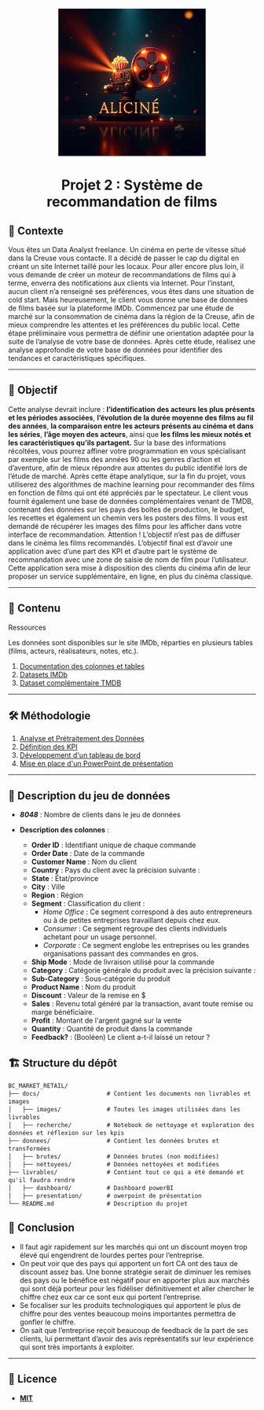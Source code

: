 <p align="center">
  <img src="./Images/alicine_logo.jpeg" width="300">
</p>
<h1 align="center">Projet 2 : Système de recommandation de films</h1>

## 📜 Contexte  

Vous êtes un Data Analyst freelance. Un cinéma en perte de vitesse situé dans la Creuse vous contacte. Il a décidé de passer le cap du digital en créant un site Internet taillé pour les locaux.
Pour aller encore plus loin, il vous demande de créer un moteur de recommandations de films qui à terme, enverra des notifications aux clients via Internet.
Pour l’instant, aucun client n’a renseigné ses préférences, vous êtes dans une situation de cold start. Mais heureusement, le client vous donne une base de données de films basée sur la plateforme IMDb.
Commencez par une étude de marché sur la consommation de cinéma dans la région de la Creuse, afin de mieux comprendre les attentes et les préférences du public local. Cette étape préliminaire vous permettra de définir une orientation adaptée pour la suite de l’analyse de votre base de données.
Après cette étude, réalisez une analyse approfondie de votre base de données pour identifier des tendances et caractéristiques spécifiques. 

---

## 🎯 Objectif  

Cette analyse devrait inclure : **l’identification des acteurs les plus présents et les périodes associées**, **l’évolution de la durée moyenne des films au fil des années**, **la comparaison entre les acteurs présents au cinéma et dans les séries**, **l’âge moyen des acteurs**, ainsi que **les films les mieux notés et les caractéristiques qu’ils partagent.**
Sur la base des informations récoltées, vous pourrez affiner votre programmation en vous spécialisant par exemple sur les films des années 90 ou les genres d’action et d’aventure, afin de mieux répondre aux attentes du public identifié lors de l’étude de marché.
Après cette étape analytique, sur la fin du projet, vous utiliserez des algorithmes de machine learning pour recommander des films en fonction de films qui ont été appréciés par le spectateur.
Le client vous fournit également une base de données complémentaires venant de TMDB, contenant des données sur les pays des boîtes de production, le budget, les recettes et également un chemin vers les posters des films. 
Il vous est demandé de récupérer les images des films pour les afficher dans votre interface de recommandation.
Attention ! L’objectif n’est pas de diffuser dans le cinéma les films recommandés. L’objectif final est d’avoir une application avec d’une part des KPI et d’autre part le système de recommandation avec une zone de saisie de nom de film pour l’utilisateur. 
Cette application sera mise à disposition des clients du cinéma afin de leur proposer un service supplémentaire, en ligne, en plus du cinéma classique. 



---

## 📂 Contenu  

Ressources

Les données sont disponibles sur le site IMDb, réparties en plusieurs tables (films, acteurs, réalisateurs, notes, etc.).
1. [Documentation des colonnes et tables](https://developer.imdb.com/non-commercial-datasets/)
2. [Datasets IMDb](https://datasets.imdbws.com/)
3. [Dataset complémentaire TMDB](https://drive.google.com/file/d/1VB5_gl1fnyBDzcIOXZ5vUSbCY68VZN1v/view)


---

## 🛠️ Méthodologie  

1. [Analyse et Prétraitement des Données](./docs/recherche/notebook.ipynb)  
2. [Définition des KPI](./docs/recherche/kpis.md)  
3. [Développement d'un tableau de bord](./livrables/BC_MPR.pbix)
4. [Mise en place d'un PowerPoint de présentation](./livrables/BC_MPR.pptx)

---

## 🔢 Description du jeu de données  

- ***8048*** : Nombre de clients dans le jeu de données  
- **Description des colonnes** :  

  - **Order ID** : Identifiant unique de chaque commande  
  - **Order Date** : Date de la commande  
  - **Customer Name** : Nom du client  
  - **Country** : Pays du client avec la précision suivante :  
  - **State** : État/province  
  - **City** : Ville  
  - **Region** : Région  
  - **Segment** : Classification du client :  
    - *Home Office* : Ce segment correspond à des auto entrepreneurs ou à de petites entreprises travaillant depuis chez eux.  
    - *Consumer* : Ce segment regroupe des clients individuels achetant pour un usage personnel.  
    - *Corporate* : Ce segment englobe les entreprises ou les grandes organisations passant des commandes en gros.  
  - **Ship Mode** : Mode de livraison utilisé pour la commande  
  - **Category** : Catégorie générale du produit avec la précision suivante :  
  - **Sub-Category** : Sous-catégorie du produit  
  - **Product Name** : Nom du produit  
  - **Discount** : Valeur de la remise en $  
  - **Sales** : Revenu total généré par la transaction, avant toute remise ou marge bénéficiaire.  
  - **Profit** : Montant de l'argent gagné sur la vente  
  - **Quantity** : Quantité de produit dans la commande  
  - **Feedback?** : (Booléen) Le client a-t-il laissé un retour ?  



## 🏗️ Structure du dépôt
```
BC_MARKET_RETAIL/
├── docs/                   # Contient les documents non livrables et images
│   ├── images/             # Toutes les images utilisées dans les livrables
│   ├── recherche/          # Notebook de nettoyage et exploration des données et réflexion sur les kpis
├── donnees/                # Contient les données brutes et transformées
│   ├── brutes/             # Données brutes (non modifiées)
│   ├── nettoyees/          # Données nettoyées et modifiées
├── livrables/              # Contient tout ce qui a été demandé et qu'il faudra rendre
│   ├── dashboard/          # Dashboard powerBI
│   ├── presentation/       # owerpoint de présentation
└── README.md               # Description du projet
```

## 🏁 Conclusion

- Il faut agir rapidement sur les marchés qui ont un discount moyen trop élevé qui engendrent de lourdes pertes pour l’entreprise.
- On peut voir que des pays qui apportent un fort CA ont des taux de discount assez bas. Une bonne stratégie serait de diminuer les remises des pays ou le bénéfice est négatif pour en apporter plus aux marchés qui sont déjà porteur pour les fidéliser  définitivement et aller chercher le chiffre chez eux car ce sont eux qui portent l’entreprise.
- Se focaliser sur les produits technologiques qui apportent le plus de chiffre pour des ventes beaucoup moins importantes permettra de gonfler le chiffre.
- On sait que l’entreprise reçoit beaucoup de feedback de la part de ses clients, lui permettant d’avoir des avis représentatifs sur leur expérience qui sont très importants à exploiter.


---

## 📜 Licence
- [**MIT**](./LICENSE)

